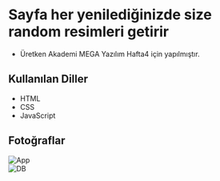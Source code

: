 <!DOCTYPE html>
<html lang="en">
<head>
    <meta charset="UTF-8">
    <meta name="viewport" content="width=device-width, initial-scale=1.0">
    <link rel="stylesheet" href="https://cdn.jsdelivr.net/npm/bootstrap@5.0.0-alpha1/dist/css/bootstrap.min.css">
</head>
<body>

<div class="container mt-5">
        <h1>Sayfa her yenilediğinizde size random resimleri getirir</h1>
        <ul>
            <li>Üretken Akademi MEGA Yazılım Hafta4 için yapılmıştır.</li>
       </ul>

<div class="mt-3">
        <h2>Kullanılan Diller</h2>
        <ul>
            <li>HTML</li>
            <li>CSS</li>
            <li>JavaScript </li>
        </ul>
    </div>
     
<div class="mt-3">
    <h2>Fotoğraflar</h2>
    <div class="row">
        <div class="col-md-6">
            <img src="https://github.com/bsenator/random-pictures-gallery/assets/69959722/816f242f-7e8e-4e29-9a9f-a81c5f060673" alt="App" class="me-3">
        </div>
        <div class="col-md-6">
            <img src="https://github.com/bsenator/random-pictures-gallery/assets/69959722/2cc1a7a2-9935-4626-a1c1-e997b47a8a18" alt="DB">
        </div>
    </div>
</div>



</body>
</html>

